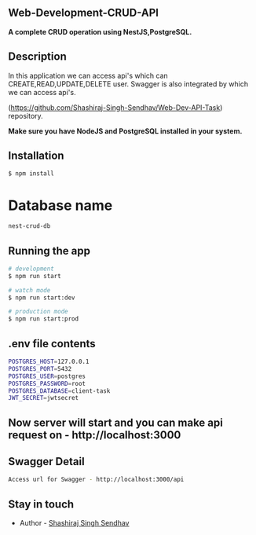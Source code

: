 ## Web-Development-CRUD-API

**A complete CRUD operation using NestJS,PostgreSQL.**


## Description
In this application we can access api's which can CREATE,READ,UPDATE,DELETE user. Swagger is also integrated by which we can access api's.

(https://github.com/Shashiraj-Singh-Sendhav/Web-Dev-API-Task) repository.

**Make sure you have NodeJS and PostgreSQL installed in your system.**

## Installation

```bash
$ npm install
```

# Database name
```bash
nest-crud-db
```

## Running the app

```bash
# development
$ npm run start

# watch mode
$ npm run start:dev

# production mode
$ npm run start:prod
```

## .env file contents

```bash
POSTGRES_HOST=127.0.0.1
POSTGRES_PORT=5432
POSTGRES_USER=postgres
POSTGRES_PASSWORD=root
POSTGRES_DATABASE=client-task
JWT_SECRET=jwtsecret
```

## Now server will start and you can make api request on - http://localhost:3000 

## Swagger Detail
```bash
Access url for Swagger - http://localhost:3000/api
```

## Stay in touch

- Author - [Shashiraj Singh Sendhav](ssendhav@decode.com)
